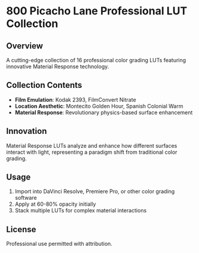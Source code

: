 # 800 Picacho Lane Professional LUT Collection

## Overview
A cutting-edge collection of 16 professional color grading LUTs featuring innovative Material Response technology.

## Collection Contents
- **Film Emulation**: Kodak 2393, FilmConvert Nitrate
- **Location Aesthetic**: Montecito Golden Hour, Spanish Colonial Warm
- **Material Response**: Revolutionary physics-based surface enhancement

## Innovation
Material Response LUTs analyze and enhance how different surfaces interact with light, representing a paradigm shift from traditional color grading.

## Usage
1. Import into DaVinci Resolve, Premiere Pro, or other color grading software
2. Apply at 60-80% opacity initially
3. Stack multiple LUTs for complex material interactions

## License
Professional use permitted with attribution.
